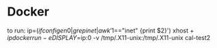 # Docker

to run:
ip=$(ifconfig en0 | grep inet | awk '$1=="inet" {print $2}')
xhost + $ip
docker run -e DISPLAY=$ip:0 -v /tmp/.X11-unix:/tmp/.X11-unix cal-test2
